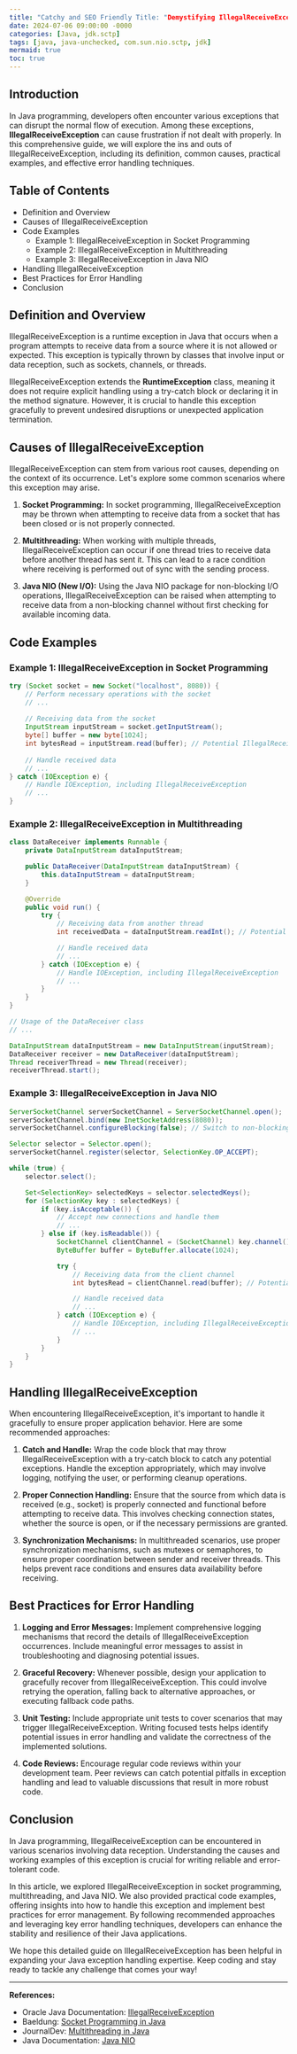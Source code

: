 ```yaml
---
title: "Catchy and SEO Friendly Title: "Demystifying IllegalReceiveException in Java: What, Why, and How to Handle It""
date: 2024-07-06 09:00:00 -0000
categories: [Java, jdk.sctp]
tags: [java, java-unchecked, com.sun.nio.sctp, jdk]
mermaid: true
toc: true
---
```



## Introduction
In Java programming, developers often encounter various exceptions that can disrupt the normal flow of execution. Among these exceptions, **IllegalReceiveException** can cause frustration if not dealt with properly. In this comprehensive guide, we will explore the ins and outs of IllegalReceiveException, including its definition, common causes, practical examples, and effective error handling techniques.

## Table of Contents
- Definition and Overview
- Causes of IllegalReceiveException
- Code Examples
  - Example 1: IllegalReceiveException in Socket Programming
  - Example 2: IllegalReceiveException in Multithreading
  - Example 3: IllegalReceiveException in Java NIO
- Handling IllegalReceiveException
- Best Practices for Error Handling
- Conclusion

## Definition and Overview
IllegalReceiveException is a runtime exception in Java that occurs when a program attempts to receive data from a source where it is not allowed or expected. This exception is typically thrown by classes that involve input or data reception, such as sockets, channels, or threads.

IllegalReceiveException extends the **RuntimeException** class, meaning it does not require explicit handling using a try-catch block or declaring it in the method signature. However, it is crucial to handle this exception gracefully to prevent undesired disruptions or unexpected application termination.

## Causes of IllegalReceiveException
IllegalReceiveException can stem from various root causes, depending on the context of its occurrence. Let's explore some common scenarios where this exception may arise.

1. **Socket Programming:** In socket programming, IllegalReceiveException may be thrown when attempting to receive data from a socket that has been closed or is not properly connected.

2. **Multithreading:** When working with multiple threads, IllegalReceiveException can occur if one thread tries to receive data before another thread has sent it. This can lead to a race condition where receiving is performed out of sync with the sending process.

3. **Java NIO (New I/O):** Using the Java NIO package for non-blocking I/O operations, IllegalReceiveException can be raised when attempting to receive data from a non-blocking channel without first checking for available incoming data.

## Code Examples

### Example 1: IllegalReceiveException in Socket Programming

```java
try (Socket socket = new Socket("localhost", 8080)) {
    // Perform necessary operations with the socket
    // ...
    
    // Receiving data from the socket
    InputStream inputStream = socket.getInputStream();
    byte[] buffer = new byte[1024];
    int bytesRead = inputStream.read(buffer); // Potential IllegalReceiveException
    
    // Handle received data
    // ...
} catch (IOException e) {
    // Handle IOException, including IllegalReceiveException
    // ...
}
```

### Example 2: IllegalReceiveException in Multithreading

```java
class DataReceiver implements Runnable {
    private DataInputStream dataInputStream;

    public DataReceiver(DataInputStream dataInputStream) {
        this.dataInputStream = dataInputStream;
    }

    @Override
    public void run() {
        try {
            // Receiving data from another thread
            int receivedData = dataInputStream.readInt(); // Potential IllegalReceiveException

            // Handle received data
            // ...
        } catch (IOException e) {
            // Handle IOException, including IllegalReceiveException
            // ...
        }
    }
}

// Usage of the DataReceiver class
// ...

DataInputStream dataInputStream = new DataInputStream(inputStream);
DataReceiver receiver = new DataReceiver(dataInputStream);
Thread receiverThread = new Thread(receiver);
receiverThread.start();
```

### Example 3: IllegalReceiveException in Java NIO

```java
ServerSocketChannel serverSocketChannel = ServerSocketChannel.open();
serverSocketChannel.bind(new InetSocketAddress(8080));
serverSocketChannel.configureBlocking(false); // Switch to non-blocking mode

Selector selector = Selector.open();
serverSocketChannel.register(selector, SelectionKey.OP_ACCEPT);

while (true) {
    selector.select();

    Set<SelectionKey> selectedKeys = selector.selectedKeys();
    for (SelectionKey key : selectedKeys) {
        if (key.isAcceptable()) {
            // Accept new connections and handle them
            // ...
        } else if (key.isReadable()) {
            SocketChannel clientChannel = (SocketChannel) key.channel();
            ByteBuffer buffer = ByteBuffer.allocate(1024);

            try {
                // Receiving data from the client channel
                int bytesRead = clientChannel.read(buffer); // Potential IllegalReceiveException

                // Handle received data
                // ...
            } catch (IOException e) {
                // Handle IOException, including IllegalReceiveException
                // ...
            }
        }
    }
}
```

## Handling IllegalReceiveException
When encountering IllegalReceiveException, it's important to handle it gracefully to ensure proper application behavior. Here are some recommended approaches:

1. **Catch and Handle:** Wrap the code block that may throw IllegalReceiveException with a try-catch block to catch any potential exceptions. Handle the exception appropriately, which may involve logging, notifying the user, or performing cleanup operations.

2. **Proper Connection Handling:** Ensure that the source from which data is received (e.g., socket) is properly connected and functional before attempting to receive data. This involves checking connection states, whether the source is open, or if the necessary permissions are granted.

3. **Synchronization Mechanisms:** In multithreaded scenarios, use proper synchronization mechanisms, such as mutexes or semaphores, to ensure proper coordination between sender and receiver threads. This helps prevent race conditions and ensures data availability before receiving.

## Best Practices for Error Handling

1. **Logging and Error Messages:** Implement comprehensive logging mechanisms that record the details of IllegalReceiveException occurrences. Include meaningful error messages to assist in troubleshooting and diagnosing potential issues.

2. **Graceful Recovery:** Whenever possible, design your application to gracefully recover from IllegalReceiveException. This could involve retrying the operation, falling back to alternative approaches, or executing fallback code paths.

3. **Unit Testing:** Include appropriate unit tests to cover scenarios that may trigger IllegalReceiveException. Writing focused tests helps identify potential issues in error handling and validate the correctness of the implemented solutions.

4. **Code Reviews:** Encourage regular code reviews within your development team. Peer reviews can catch potential pitfalls in exception handling and lead to valuable discussions that result in more robust code.

## Conclusion
In Java programming, IllegalReceiveException can be encountered in various scenarios involving data reception. Understanding the causes and working examples of this exception is crucial for writing reliable and error-tolerant code.

In this article, we explored IllegalReceiveException in socket programming, multithreading, and Java NIO. We also provided practical code examples, offering insights into how to handle this exception and implement best practices for error management. By following recommended approaches and leveraging key error handling techniques, developers can enhance the stability and resilience of their Java applications.

We hope this detailed guide on IllegalReceiveException has been helpful in expanding your Java exception handling expertise. Keep coding and stay ready to tackle any challenge that comes your way!

---

**References:**

- Oracle Java Documentation: [IllegalReceiveException](https://docs.oracle.com/en/java/javase/17/docs/api/java.base/java/util/concurrent/IllegalReceiveException.html)
- Baeldung: [Socket Programming in Java](https://www.baeldung.com/a-guide-to-java-sockets)
- JournalDev: [Multithreading in Java](https://www.journaldev.com/1024/java-multithreading-example)
- Java Documentation: [Java NIO](https://docs.oracle.com/en/java/javase/17/docs/api/java.base/java/nio/package-summary.html)